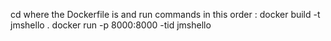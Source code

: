 cd where the Dockerfile is and run commands in this order :
docker build -t jmshello .
docker run -p 8000:8000 -tid jmshello